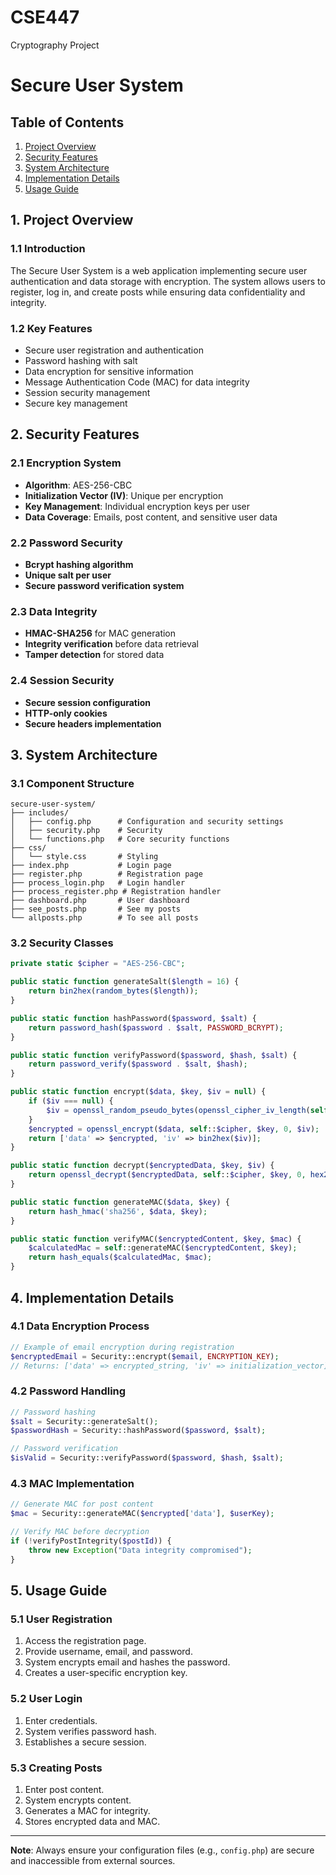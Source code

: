 # CSE447
 Cryptography Project
# Secure User System

## Table of Contents
1. [Project Overview](#project-overview)
2. [Security Features](#security-features)
3. [System Architecture](#system-architecture)
4. [Implementation Details](#implementation-details)
5. [Usage Guide](#usage-guide)

## 1. Project Overview

### 1.1 Introduction
The Secure User System is a web application implementing secure user authentication and data storage with encryption. The system allows users to register, log in, and create posts while ensuring data confidentiality and integrity.

### 1.2 Key Features
- Secure user registration and authentication
- Password hashing with salt
- Data encryption for sensitive information
- Message Authentication Code (MAC) for data integrity
- Session security management
- Secure key management

## 2. Security Features

### 2.1 Encryption System
- **Algorithm**: AES-256-CBC
- **Initialization Vector (IV)**: Unique per encryption
- **Key Management**: Individual encryption keys per user
- **Data Coverage**: Emails, post content, and sensitive user data

### 2.2 Password Security
- **Bcrypt hashing algorithm**
- **Unique salt per user**
- **Secure password verification system**

### 2.3 Data Integrity
- **HMAC-SHA256** for MAC generation
- **Integrity verification** before data retrieval
- **Tamper detection** for stored data

### 2.4 Session Security
- **Secure session configuration**
- **HTTP-only cookies**
- **Secure headers implementation**

## 3. System Architecture

### 3.1 Component Structure
```
secure-user-system/
├── includes/
│   ├── config.php      # Configuration and security settings
│   ├── security.php    # Security
│   └── functions.php   # Core security functions
├── css/
│   └── style.css       # Styling
├── index.php           # Login page
├── register.php        # Registration page
├── process_login.php   # Login handler
├── process_register.php # Registration handler
├── dashboard.php       # User dashboard
├── see_posts.php       # See my posts
└── allposts.php        # To see all posts
```

### 3.2 Security Classes
```php
private static $cipher = "AES-256-CBC";

public static function generateSalt($length = 16) {
    return bin2hex(random_bytes($length));
}

public static function hashPassword($password, $salt) {
    return password_hash($password . $salt, PASSWORD_BCRYPT);
}

public static function verifyPassword($password, $hash, $salt) {
    return password_verify($password . $salt, $hash);
}

public static function encrypt($data, $key, $iv = null) {
    if ($iv === null) {
        $iv = openssl_random_pseudo_bytes(openssl_cipher_iv_length(self::$cipher));
    }
    $encrypted = openssl_encrypt($data, self::$cipher, $key, 0, $iv);
    return ['data' => $encrypted, 'iv' => bin2hex($iv)];
}

public static function decrypt($encryptedData, $key, $iv) {
    return openssl_decrypt($encryptedData, self::$cipher, $key, 0, hex2bin($iv));
}

public static function generateMAC($data, $key) {
    return hash_hmac('sha256', $data, $key);
}

public static function verifyMAC($encryptedContent, $key, $mac) {
    $calculatedMac = self::generateMAC($encryptedContent, $key);
    return hash_equals($calculatedMac, $mac);
}
```

## 4. Implementation Details

### 4.1 Data Encryption Process
```php
// Example of email encryption during registration
$encryptedEmail = Security::encrypt($email, ENCRYPTION_KEY);
// Returns: ['data' => encrypted_string, 'iv' => initialization_vector]
```

### 4.2 Password Handling
```php
// Password hashing
$salt = Security::generateSalt();
$passwordHash = Security::hashPassword($password, $salt);

// Password verification
$isValid = Security::verifyPassword($password, $hash, $salt);
```

### 4.3 MAC Implementation
```php
// Generate MAC for post content
$mac = Security::generateMAC($encrypted['data'], $userKey);

// Verify MAC before decryption
if (!verifyPostIntegrity($postId)) {
    throw new Exception("Data integrity compromised");
}
```

## 5. Usage Guide

### 5.1 User Registration
1. Access the registration page.
2. Provide username, email, and password.
3. System encrypts email and hashes the password.
4. Creates a user-specific encryption key.

### 5.2 User Login
1. Enter credentials.
2. System verifies password hash.
3. Establishes a secure session.

### 5.3 Creating Posts
1. Enter post content.
2. System encrypts content.
3. Generates a MAC for integrity.
4. Stores encrypted data and MAC.

---

**Note**: Always ensure your configuration files (e.g., `config.php`) are secure and inaccessible from external sources.
